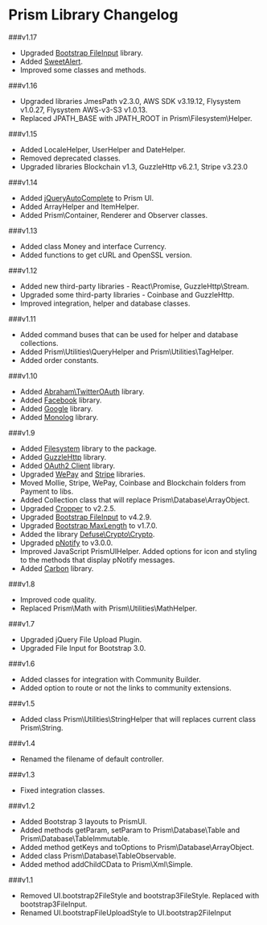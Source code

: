 Prism Library Changelog
==========================

###v1.17
* Upgraded [Bootstrap FileInput](https://github.com/kartik-v/bootstrap-fileinput) library.
* Added [SweetAlert](http://t4t5.github.io/sweetalert/).
* Improved some classes and methods.

###v1.16
* Upgraded libraries JmesPath v2.3.0, AWS SDK v3.19.12, Flysystem v1.0.27, Flysystem AWS-v3-S3 v1.0.13.
* Replaced JPATH_BASE with JPATH_ROOT in Prism\Filesystem\Helper.

###v1.15
* Added LocaleHelper, UserHelper and DateHelper.
* Removed deprecated classes.
* Upgraded libraries Blockchain v1.3, GuzzleHttp v6.2.1, Stripe v3.23.0

###v1.14
* Added [jQueryAutoComplete](https://github.com/devbridge/jQuery-Autocomplete) to Prism UI.
* Added ArrayHelper and ItemHelper.
* Added Prism\Container, Renderer and Observer classes.

###v1.13
* Added class Money and interface Currency.
* Added functions to get cURL and OpenSSL version.

###v1.12
* Added new third-party libraries - React\Promise, GuzzleHttp\Stream.
* Upgraded some third-party libraries - Coinbase and GuzzleHttp.
* Improved integration, helper and database classes.

###v1.11
* Added command buses that can be used for helper and database collections.
* Added Prism\Utilities\QueryHelper and Prism\Utilities\TagHelper.
* Added order constants.

###v1.10
* Added [Abraham\TwitterOAuth](https://github.com/abraham/twitteroauth) library.
* Added [Facebook](https://github.com/facebook/facebook-php-sdk-v4) library.
* Added [Google](https://github.com/google/google-api-php-client) library.
* Added [Monolog](https://github.com/Seldaek/monolog) library.

###v1.9
* Added [Filesystem](http://flysystem.thephpleague.com/adapter/phpcr/) library to the package.
* Added [GuzzleHttp](https://github.com/guzzle/guzzle) library.
* Added [OAuth2 Client](http://thephpleague.com/oauth2-client/) library.
* Upgraded [WePay](https://github.com/wepay/php-sdk) and [Stripe](https://github.com/stripe/stripe-php) libraries.
* Moved Mollie, Stripe, WePay, Coinbase and Blockchain folders from Payment to libs.
* Added Collection class that will replace Prism\Database\ArrayObject.
* Upgraded [Cropper](http://fengyuanchen.github.io/cropper/) to v2.2.5.
* Upgraded [Bootstrap FileInput](http://plugins.krajee.com/file-input) to v4.2.9.
* Upgraded [Bootstrap MaxLength](https://github.com/mimo84/bootstrap-maxlength) to v1.7.0.
* Added the library [Defuse\Crypto\Crypto](https://github.com/defuse/php-encryption).
* Upgraded [pNotify](https://sciactive.github.io/pnotify/) to v3.0.0.
* Improved JavaScript PrismUIHelper. Added options for icon and styling to the methods that display pNotify messages.
* Added [Carbon](http://carbon.nesbot.com/) library.

###v1.8
* Improved code quality.
* Replaced Prism\Math with Prism\Utilities\MathHelper.

###v1.7
* Upgraded jQuery File Upload Plugin.
* Upgraded File Input for Bootstrap 3.0.

###v1.6
* Added classes for integration with Community Builder.
* Added option to route or not the links to community extensions.

###v1.5
* Added class Prism\Utilities\StringHelper that will replaces current class Prism\String.

###v1.4
* Renamed the filename of default controller.

###v1.3
* Fixed integration classes.

###v1.2
* Added Bootstrap 3 layouts to PrismUI.
* Added methods getParam, setParam to Prism\Database\Table and Prism\Database\TableImmutable.
* Added method getKeys and toOptions to Prism\Database\ArrayObject.
* Added class Prism\Database\TableObservable.
* Added method addChildCData to Prism\Xml\Simple.

###v1.1
* Removed UI.bootstrap2FileStyle and bootstrap3FileStyle. Replaced with bootstrap3FileInput.
* Renamed UI.bootstrapFileUploadStyle to UI.bootstrap2FileInput
